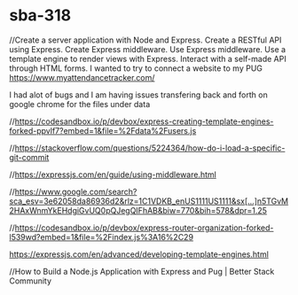 # sba-318
//Create a server application with Node and Express.
Create a RESTful API using Express.
Create Express middleware.
Use Express middleware.
Use a template engine to render views with Express.
Interact with a self-made API through HTML forms.
I wanted to try to connect a website to my PUG
https://www.myattendancetracker.com/

I had alot of bugs and I am having issues transfering back and forth on google chrome for the files under data

//https://codesandbox.io/p/devbox/express-creating-template-engines-forked-ppvlf7?embed=1&file=%2Fdata%2Fusers.js

//https://stackoverflow.com/questions/5224364/how-do-i-load-a-specific-git-commit

//https://expressjs.com/en/guide/using-middleware.html

//https://www.google.com/search?sca_esv=3e62058da86936d2&rlz=1C1VDKB_enUS1111US1111&sx[…]n5TGvM2HAxWnmYkEHdgiGvUQ0pQJegQIFhAB&biw=770&bih=578&dpr=1.25

//https://codesandbox.io/p/devbox/express-router-organization-forked-l539wd?embed=1&file=%2Findex.js%3A16%2C29

https://expressjs.com/en/advanced/developing-template-engines.html 

//How to Build a Node.js Application with Express and Pug | Better Stack Community